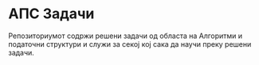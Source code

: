 # АПС Задачи
Репозиториумот содржи решени задачи од областа на Алгоритми и податочни структури и служи за секој кој сака да научи преку решени задачи. 
